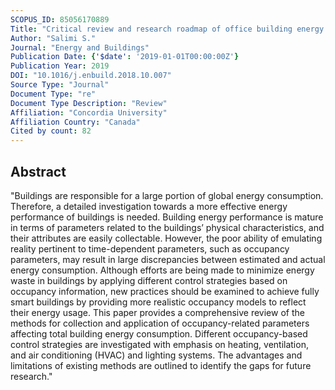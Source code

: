 ```yaml
---
SCOPUS_ID: 85056170889
Title: "Critical review and research roadmap of office building energy management based on occupancy monitoring"
Author: "Salimi S."
Journal: "Energy and Buildings"
Publication Date: {'$date': '2019-01-01T00:00:00Z'}
Publication Year: 2019
DOI: "10.1016/j.enbuild.2018.10.007"
Source Type: "Journal"
Document Type: "re"
Document Type Description: "Review"
Affiliation: "Concordia University"
Affiliation Country: "Canada"
Cited by count: 82
---
```


## Abstract
"Buildings are responsible for a large portion of global energy consumption. Therefore, a detailed investigation towards a more effective energy performance of buildings is needed. Building energy performance is mature in terms of parameters related to the buildings’ physical characteristics, and their attributes are easily collectable. However, the poor ability of emulating reality pertinent to time-dependent parameters, such as occupancy parameters, may result in large discrepancies between estimated and actual energy consumption. Although efforts are being made to minimize energy waste in buildings by applying different control strategies based on occupancy information, new practices should be examined to achieve fully smart buildings by providing more realistic occupancy models to reflect their energy usage. This paper provides a comprehensive review of the methods for collection and application of occupancy-related parameters affecting total building energy consumption. Different occupancy-based control strategies are investigated with emphasis on heating, ventilation, and air conditioning (HVAC) and lighting systems. The advantages and limitations of existing methods are outlined to identify the gaps for future research."

